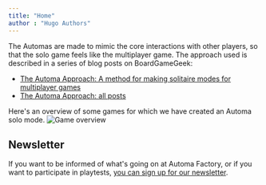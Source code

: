 ```yaml
---
title: "Home"
author : "Hugo Authors"
---
```


The Automas are made to mimic the core interactions with other players, so that the solo game feels like the multiplayer game. The approach used is described in a series of blog posts on BoardGameGeek: 
- [The Automa Approach: A method for making solitaire modes for multiplayer games](boardgamegeek.com/blogpost/37830/automa-approach-i-method-making-solitaire-modes-mu)
- [The Automa Approach: all posts](boardgamegeek.com/blogcategory/3785)

Here's an overview of some games for which we have created an Automa solo mode.
![Game overview](/images/automa_tee2023_v05.png)

## Newsletter
If you want to be informed of what's going on at Automa Factory, or if you want to participate in playtests, [you can sign up for our newsletter](/newsletter).